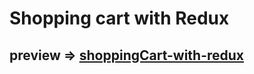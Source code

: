 # Shopping cart with Redux
## preview => [shoppingCart-with-redux](https://shoppingcart-width-redux.netlify.app)